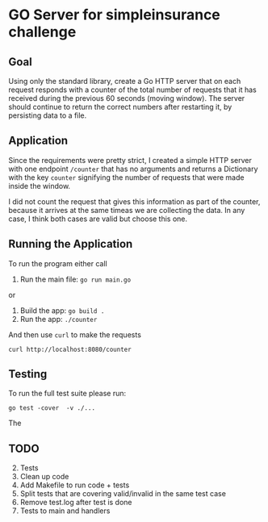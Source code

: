 # GO Server for simpleinsurance challenge

## Goal

Using only the standard library, create a Go HTTP server that on each request responds with a
counter of the total number of requests that it has received during the previous 60 seconds
(moving window). The server should continue to return the correct numbers after restarting it, by
persisting data to a file.


## Application

Since the requirements were pretty strict, I created a simple HTTP server with one endpoint `/counter` that has no arguments and returns a Dictionary with the key `counter` signifying the number of requests that were made inside the window.

I did not count the request that gives this information as part of the counter, because it arrives at the same timeas we are collecting the data.
In any case, I think both cases are valid but choose this one.

## Running the Application

To run the program either call 

1. Run the main file:  `go run main.go` 

or 

1. Build the app:  `go build .`
2. Run the app:  `./counter`

And then use `curl` to make the requests

`curl http://localhost:8080/counter`


## Testing

To run the full test suite please run: 

`go test -cover  -v ./...`

The 

## TODO

2. Tests
3. Clean up code
4. Add Makefile to run code + tests
5. Split tests that are covering valid/invalid in the same test case
6. Remove test.log after test is done
7. Tests to main and handlers